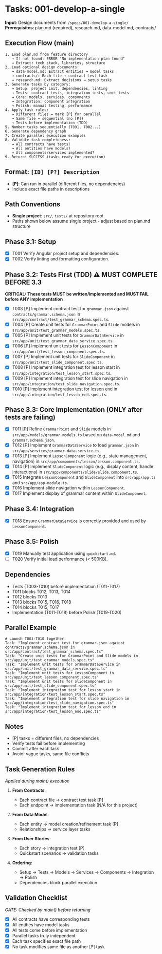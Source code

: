 # Tasks: 001-develop-a-single

**Input**: Design documents from `/specs/001-develop-a-single/`
**Prerequisites**: plan.md (required), research.md, data-model.md, contracts/

## Execution Flow (main)
```
1. Load plan.md from feature directory
   → If not found: ERROR "No implementation plan found"
   → Extract: tech stack, libraries, structure
2. Load optional design documents:
   → data-model.md: Extract entities → model tasks
   → contracts/: Each file → contract test task
   → research.md: Extract decisions → setup tasks
3. Generate tasks by category:
   → Setup: project init, dependencies, linting
   → Tests: contract tests, integration tests, unit tests
   → Core: models, services, components
   → Integration: component integration
   → Polish: manual testing, performance
4. Apply task rules:
   → Different files = mark [P] for parallel
   → Same file = sequential (no [P])
   → Tests before implementation (TDD)
5. Number tasks sequentially (T001, T002...)
6. Generate dependency graph
7. Create parallel execution examples
8. Validate task completeness:
   → All contracts have tests?
   → All entities have models?
   → All components/services implemented?
9. Return: SUCCESS (tasks ready for execution)
```

## Format: `[ID] [P?] Description`
- **[P]**: Can run in parallel (different files, no dependencies)
- Include exact file paths in descriptions

## Path Conventions
- **Single project**: `src/`, `tests/` at repository root
- Paths shown below assume single project - adjust based on plan.md structure

## Phase 3.1: Setup
- [x] T001 Verify Angular project setup and dependencies.
- [x] T002 Verify linting and formatting configuration.

## Phase 3.2: Tests First (TDD) ⚠️ MUST COMPLETE BEFORE 3.3
**CRITICAL: These tests MUST be written/implemented and MUST FAIL before ANY implementation**
- [x] T003 [P] Implement contract test for `grammar.json` against `contracts/grammar.schema.json` in `src/app/contract/test_grammar_schema.spec.ts`.
- [x] T004 [P] Create unit tests for `GrammarPoint` and `Slide` models in `src/app/unit/test_grammar_models.spec.ts`.
- [x] T005 [P] Implement unit tests for `GrammarDataService` in `src/app/unit/test_grammar_data_service.spec.ts`.
- [x] T006 [P] Implement unit tests for `LessonComponent` in `src/app/unit/test_lesson_component.spec.ts`.
- [x] T007 [P] Implement unit tests for `SlideComponent` in `src/app/unit/test_slide_component.spec.ts`.
- [x] T008 [P] Implement integration test for lesson start in `src/app/integration/test_lesson_start.spec.ts`.
- [x] T009 [P] Implement integration test for slide navigation in `src/app/integration/test_slide_navigation.spec.ts`.
- [x] T010 [P] Implement integration test for lesson end in `src/app/integration/test_lesson_end.spec.ts`.

## Phase 3.3: Core Implementation (ONLY after tests are failing)
- [x] T011 [P] Refine `GrammarPoint` and `Slide` models in `src/app/models/grammar.models.ts` based on `data-model.md` and `grammar.schema.json`.
- [x] T012 [P] Implement `GrammarDataService` to load `grammar.json` in `src/app/services/grammar-data.service.ts`.
- [x] T013 [P] Implement `LessonComponent` logic (e.g., state management, navigation) in `src/app/components/lesson/lesson.component.ts`.
- [x] T014 [P] Implement `SlideComponent` logic (e.g., display content, handle interactions) in `src/app/components/slide/slide.component.ts`.
- [x] T015 Integrate `LessonComponent` and `SlideComponent` into `src/app/app.ts` and `src/app/app-module.ts`.
- [x] T016 Implement slide navigation within `LessonComponent`.
- [x] T017 Implement display of grammar content within `SlideComponent`.

## Phase 3.4: Integration
- [x] T018 Ensure `GrammarDataService` is correctly provided and used by `LessonComponent`.

## Phase 3.5: Polish
- [x] T019 Manually test application using `quickstart.md`.
- [ ] T020 Verify initial load performance (< 500KB).

## Dependencies
- Tests (T003-T010) before implementation (T011-T017)
- T011 blocks T012, T013, T014
- T012 blocks T013
- T013 blocks T015, T016, T018
- T014 blocks T015, T017
- Implementation (T011-T018) before Polish (T019-T020)

## Parallel Example
```
# Launch T003-T010 together:
Task: "Implement contract test for grammar.json against contracts/grammar.schema.json in src/app/contract/test_grammar_schema.spec.ts"
Task: "Create unit tests for GrammarPoint and Slide models in src/app/unit/test_grammar_models.spec.ts"
Task: "Implement unit tests for GrammarDataService in src/app/unit/test_grammar_data_service.spec.ts"
Task: "Implement unit tests for LessonComponent in src/app/unit/test_lesson_component.spec.ts"
Task: "Implement unit tests for SlideComponent in src/app/unit/test_slide_component.spec.ts"
Task: "Implement integration test for lesson start in src/app/integration/test_lesson_start.spec.ts"
Task: "Implement integration test for slide navigation in src/app/integration/test_slide_navigation.spec.ts"
Task: "Implement integration test for lesson end in src/app/integration/test_lesson_end.spec.ts"
```

## Notes
- [P] tasks = different files, no dependencies
- Verify tests fail before implementing
- Commit after each task
- Avoid: vague tasks, same file conflicts

## Task Generation Rules
*Applied during main() execution*

1. **From Contracts**:
   - Each contract file → contract test task [P]
   - Each endpoint → implementation task (N/A for this project)
   
2. **From Data Model**:
   - Each entity → model creation/refinement task [P]
   - Relationships → service layer tasks
   
3. **From User Stories**:
   - Each story → integration test [P]
   - Quickstart scenarios → validation tasks

4. **Ordering**:
   - Setup → Tests → Models → Services → Components → Integration → Polish
   - Dependencies block parallel execution

## Validation Checklist
*GATE: Checked by main() before returning*

- [X] All contracts have corresponding tests
- [X] All entities have model tasks
- [X] All tests come before implementation
- [X] Parallel tasks truly independent
- [X] Each task specifies exact file path
- [X] No task modifies same file as another [P] task